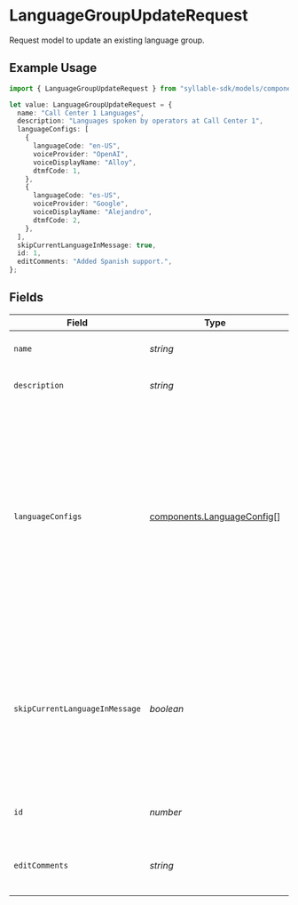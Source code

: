 # LanguageGroupUpdateRequest

Request model to update an existing language group.

## Example Usage

```typescript
import { LanguageGroupUpdateRequest } from "syllable-sdk/models/components";

let value: LanguageGroupUpdateRequest = {
  name: "Call Center 1 Languages",
  description: "Languages spoken by operators at Call Center 1",
  languageConfigs: [
    {
      languageCode: "en-US",
      voiceProvider: "OpenAI",
      voiceDisplayName: "Alloy",
      dtmfCode: 1,
    },
    {
      languageCode: "es-US",
      voiceProvider: "Google",
      voiceDisplayName: "Alejandro",
      dtmfCode: 2,
    },
  ],
  skipCurrentLanguageInMessage: true,
  id: 1,
  editComments: "Added Spanish support.",
};
```

## Fields

| Field                                                                                                                                                                                                                    | Type                                                                                                                                                                                                                     | Required                                                                                                                                                                                                                 | Description                                                                                                                                                                                                              | Example                                                                                                                                                                                                                  |
| ------------------------------------------------------------------------------------------------------------------------------------------------------------------------------------------------------------------------ | ------------------------------------------------------------------------------------------------------------------------------------------------------------------------------------------------------------------------ | ------------------------------------------------------------------------------------------------------------------------------------------------------------------------------------------------------------------------ | ------------------------------------------------------------------------------------------------------------------------------------------------------------------------------------------------------------------------ | ------------------------------------------------------------------------------------------------------------------------------------------------------------------------------------------------------------------------ |
| `name`                                                                                                                                                                                                                   | *string*                                                                                                                                                                                                                 | :heavy_check_mark:                                                                                                                                                                                                       | The name of the language group.                                                                                                                                                                                          | Call Center 1 Languages                                                                                                                                                                                                  |
| `description`                                                                                                                                                                                                            | *string*                                                                                                                                                                                                                 | :heavy_minus_sign:                                                                                                                                                                                                       | Description of the language group.                                                                                                                                                                                       | Languages spoken by operators at Call Center 1                                                                                                                                                                           |
| `languageConfigs`                                                                                                                                                                                                        | [components.LanguageConfig](../../models/components/languageconfig.md)[]                                                                                                                                                 | :heavy_check_mark:                                                                                                                                                                                                       | Voice and DTMF configurations for each language in the group.                                                                                                                                                            | [<br/>{<br/>"dtmf_code": 1,<br/>"language_code": "en-US",<br/>"voice_display_name": "Alloy",<br/>"voice_provider": "OpenAI"<br/>},<br/>{<br/>"dtmf_code": 2,<br/>"language_code": "es-US",<br/>"voice_display_name": "Alejandro",<br/>"voice_provider": "Google"<br/>}<br/>] |
| `skipCurrentLanguageInMessage`                                                                                                                                                                                           | *boolean*                                                                                                                                                                                                                | :heavy_check_mark:                                                                                                                                                                                                       | Whether a custom message using the language group to generate a language DTMF menu should skip the agent's current language in the menu.                                                                                 | true                                                                                                                                                                                                                     |
| `id`                                                                                                                                                                                                                     | *number*                                                                                                                                                                                                                 | :heavy_check_mark:                                                                                                                                                                                                       | The ID of the language group to update.                                                                                                                                                                                  | 1                                                                                                                                                                                                                        |
| `editComments`                                                                                                                                                                                                           | *string*                                                                                                                                                                                                                 | :heavy_minus_sign:                                                                                                                                                                                                       | Comments for the most recent edit to the language group.                                                                                                                                                                 | Added Spanish support.                                                                                                                                                                                                   |